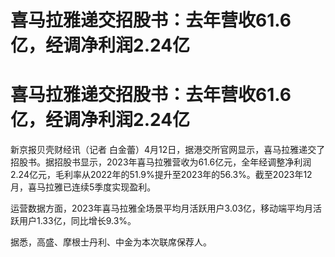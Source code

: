 # 喜马拉雅递交招股书：去年营收61.6亿，经调净利润2.24亿

# 喜马拉雅递交招股书：去年营收61.6亿，经调净利润2.24亿

新京报贝壳财经讯（记者
白金蕾）4月12日，据港交所官网显示，喜马拉雅递交了招股书。据招股书显示，2023年喜马拉雅营收为61.6亿元，全年经调整净利润2.24亿元，毛利率从2022年的51.9%提升至2023年的56.3%。截至2023年12月，喜马拉雅已连续5季度实现盈利。

运营数据方面，2023年喜马拉雅全场景平均月活跃用户3.03亿，移动端平均月活跃用户1.33亿，同比增长9.3%。

据悉，高盛、摩根士丹利、中金为本次联席保荐人。

